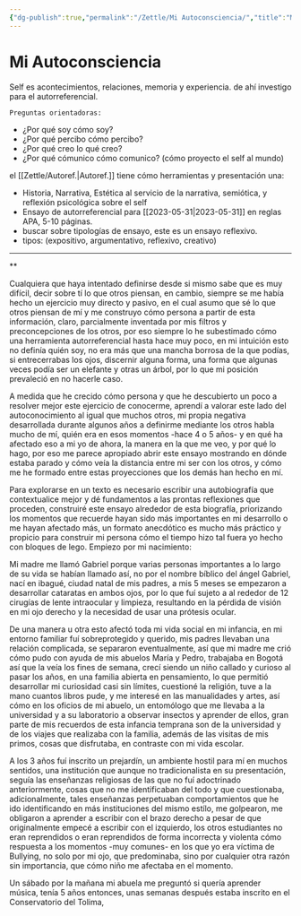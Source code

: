 ```yaml
---
{"dg-publish":true,"permalink":"/Zettle/Mi Autoconsciencia/","title":"Mi Autoconsciencia","tags":["Idea",""],"created":"2023-05-17T08:21:32.745-05:00","updated":"2023-09-08T19:36:14.218-05:00"}
---
```



# Mi Autoconsciencia

Self es acontecimientos, relaciones, memoria y experiencia. de ahí investigo para el autorreferencial.

	Preguntas orientadoras:

- ¿Por qué soy cómo soy?
- ¿Por qué percibo cómo percibo? 
- ¿Por qué creo lo qué creo?
- ¿Por qué cómunico cómo comunico? (cómo proyecto el self al mundo)

el [[Zettle/Autoref.\|Autoref.]] tiene cómo herramientas y presentación una:

- Historia, Narrativa, Estética al servicio de la narrativa, semiótica, y reflexión psicológica sobre el self
- Ensayo de autorreferencial para [[2023-05-31\|2023-05-31]] en reglas APA, 5-10 páginas.
- buscar sobre tipologías de ensayo, este es un ensayo reflexivo.
- tipos: (expositivo, argumentativo, reflexivo, creativo)
- - -

**

Cualquiera que haya intentado definirse desde si mismo sabe que es muy difícil, decir sobre tí lo que otros piensan, en cambio, siempre se me había hecho un ejercicio muy directo y pasivo, en el cual asumo que sé lo que otros piensan de mí y me construyo cómo persona a partir de esta información, claro, parcialmente inventada por mis filtros y preconcepciones de los otros, por eso siempre lo he subestimado cómo una herramienta autorreferencial hasta hace muy poco, en mi intuición esto no definía quién soy, no era más que una mancha borrosa de la que podías, si entrecerrabas los ojos, discernir alguna forma, una forma que algunas veces podía ser un elefante y otras un árbol, por lo que mi posición prevaleció en no hacerle caso.

A medida que he crecido cómo persona y que he descubierto un poco a resolver mejor este ejercicio de conocerme, aprendí a valorar este lado del autoconocimiento al igual que muchos otros, mi propia negativa desarrollada durante algunos años a definirme mediante los otros habla mucho de mí, quién era en esos momentos -hace 4 o 5 años- y en qué ha afectado eso a mi yo de ahora, la manera en la que me veo, y por qué lo hago, por eso me parece apropiado abrir este ensayo mostrando en dónde estaba parado y cómo veía la distancia entre mi ser con los otros, y cómo me he formado entre estas proyecciones que los demás han hecho en mí.

Para explorarse en un texto es necesario escribir una autobiografía que contextualice mejor y dé fundamentos a las prontas reflexiones que proceden, construiré este ensayo alrededor de esta biografía, priorizando los momentos que recuerde hayan sido más importantes en mi desarrollo o me hayan afectado más, un formato anecdótico es mucho más práctico y propicio para construir mi persona cómo el tiempo hizo tal fuera yo hecho con bloques de lego. Empiezo por mi nacimiento:

Mi madre me llamó Gabriel porque varias personas importantes a lo largo de su vida se habían llamado así, no por el nombre bíblico del ángel Gabriel, nací en ibagué, ciudad natal de mis padres, a mis 5 meses se empezaron a desarrollar cataratas en ambos ojos, por lo que fuí sujeto a al rededor de 12 cirugías de lente intraocular y limpieza, resultando en la pérdida de visión en mi ojo derecho y la necesidad de usar una prótesis ocular.

De una manera u otra esto afectó toda mi vida social en mi infancia, en mi entorno familiar fuí sobreprotegido y querido, mis padres llevaban una relación complicada, se separaron eventualmente, así que mi madre me crió cómo pudo con ayuda de mis abuelos María y Pedro, trabajaba en Bogotá así que la veía los fines de semana, crecí siendo un niño callado y curioso al pasar los años, en una familia abierta en pensamiento, lo que permitió desarrollar mi curiosidad casi sin límites, cuestioné la religión, tuve a la mano cuantos libros pude, y me interesé en las manualidades y artes, así cómo en los oficios de mi abuelo, un entomólogo que me llevaba a la universidad y a su laboratorio a observar insectos y aprender de ellos, gran parte de mis recuerdos de esta infancia temprana son de la universidad y de los viajes que realizaba con la familia, además de las visitas de mis primos, cosas que disfrutaba, en contraste con mi vida escolar.

A los 3 años fuí inscrito un prejardín, un ambiente hostil para mí en muchos sentidos, una institución que aunque no tradicionalista en su presentación, seguía las enseñanzas religiosas de las que no fuí adoctrinado anteriormente, cosas que no me identificaban del todo y que cuestionaba, adicionalmente, tales enseñanzas perpetuaban comportamientos que he ido identificando en más instituciones del mismo estílo, me golpearon, me obligaron a aprender a escribir con el brazo derecho a pesar de que originalmente empecé a escribir con el izquierdo, los otros estudiantes no eran reprendidos o eran reprendidos de forma incorrecta y violenta cómo respuesta a los momentos -muy comunes- en los que yo era víctima de Bullying, no solo por mi ojo, que predominaba, sino por cualquier otra razón sin importancia, que cómo niño me afectaba en el momento.

Un sábado por la mañana mi abuela me preguntó si quería aprender música, tenía 5 años entonces, unas semanas después estaba inscrito en el Conservatorio del Tolima, 